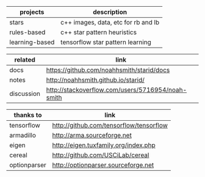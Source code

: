 projects | description
-------- | -----------
stars | c++ images, data, etc for rb and lb
rules-based | c++ star pattern heuristics
learning-based |tensorflow star pattern learning

related | link
----- | ---
docs | https://github.com/noahhsmith/starid/docs
notes | http://noahhsmith.github.io/starid/
discussion | http://stackoverflow.com/users/5716954/noah-smith

thanks to | link
--------- | ---
tensorflow | http://github.com/tensorflow/tensorflow
armadillo | http://arma.sourceforge.net
eigen | http://eigen.tuxfamily.org/index.php
cereal| http://github.com/USCiLab/cereal
optionparser | http://optionparser.sourceforge.net
